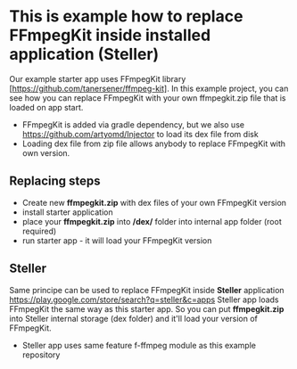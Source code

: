 # This is example how to replace FFmpegKit inside installed application (Steller)
Our example starter app uses FFmpegKit library [https://github.com/tanersener/ffmpeg-kit].
In this example project, you can see how you can replace FFmpegKit with your own ffmpegkit.zip file that is loaded on app start.

* FFmpegKit is added via gradle dependency, but we also use https://github.com/artyomd/Injector to load its dex file from disk
* Loading dex file from zip file allows anybody to replace FFmpegKit with own version.

## Replacing steps
* Create new **ffmpegkit.zip** with dex files of your own FFmpegKit version
* install starter application
* place your **ffmpegkit.zip** into **/dex/** folder into internal app folder (root required)
* run starter app - it will load your FFmpegKit version

## Steller
Same principe can be used to replace FFmpegKit inside **Steller** application https://play.google.com/store/search?q=steller&c=apps
Steller app loads FFmpegKit the same way as this starter app. So you can put **ffmpegkit.zip** into Steller internal storage (dex folder)
and it'll load your version of FFmpegKit. 

* Steller app uses same feature f-ffmpeg module as this example repository